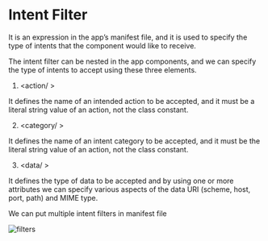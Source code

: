 # Intent Filter

It is an expression in the app’s manifest file, and it is used to specify the type of intents that the component would 
like to receive.

The intent filter can be nested in the app components, and we can specify the type of intents to accept using these three elements.

1. <action/ >

It defines the name of an intended action to be accepted, and it must be a literal string value of an action, not the class constant.

2. <category/ >

It defines the name of an intent category to be accepted, and it must be the literal string value of an action, not the class constant.

3. <data/ >

It defines the type of data to be accepted and by using one or more attributes we can specify various aspects of the data URI (scheme, host, port, path) and MIME type.

We can put multiple intent filters in manifest file

![filters](https://i.stack.imgur.com/w3iKL.png)

